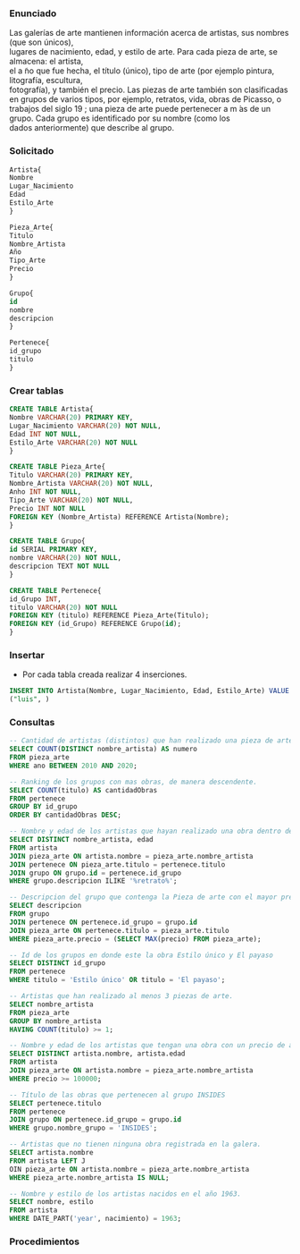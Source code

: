 
### Enunciado

Las galerías de arte mantienen información acerca de artistas, sus nombres (que son únicos),  
lugares de nacimiento, edad, y estilo de arte. Para cada pieza de arte, se almacena: el artista,  
el a ̃no que fue hecha, el título (único), tipo de arte (por ejemplo pintura, litografía, escultura,  
fotografía), y también el precio. Las piezas de arte también son clasificadas en grupos de varios tipos, por ejemplo, retratos, vida, obras de Picasso, o trabajos del siglo 19 ; una pieza de arte puede pertenecer a m ́as de un grupo. Cada grupo es identificado por su nombre (como los  
dados anteriormente) que describe al grupo. 
### Solicitado
```sql
Artista{
Nombre
Lugar_Nacimiento
Edad
Estilo_Arte
}

Pieza_Arte{
Titulo
Nombre_Artista
Año
Tipo_Arte
Precio
}

Grupo{
id
nombre
descripcion
}

Pertenece{
id_grupo
titulo
}
```

### Crear tablas
```sql
CREATE TABLE Artista{
Nombre VARCHAR(20) PRIMARY KEY,
Lugar_Nacimiento VARCHAR(20) NOT NULL,
Edad INT NOT NULL,
Estilo_Arte VARCHAR(20) NOT NULL
}

CREATE TABLE Pieza_Arte{
Titulo VARCHAR(20) PRIMARY KEY,
Nombre_Artista VARCHAR(20) NOT NULL,
Anho INT NOT NULL,
Tipo_Arte VARCHAR(20) NOT NULL,
Precio INT NOT NULL
FOREIGN KEY (Nombre_Artista) REFERENCE Artista(Nombre);
}

CREATE TABLE Grupo{
id SERIAL PRIMARY KEY,
nombre VARCHAR(20) NOT NULL,
descripcion TEXT NOT NULL
}

CREATE TABLE Pertenece{
id_Grupo INT,
titulo VARCHAR(20) NOT NULL
FOREIGN KEY (titulo) REFERENCE Pieza_Arte(Titulo);
FOREIGN KEY (id_Grupo) REFERENCE Grupo(id);
}
```

### Insertar 
- Por cada tabla creada realizar 4 inserciones.
```sql
INSERT INTO Artista(Nombre, Lugar_Nacimiento, Edad, Estilo_Arte) VALUE 
("luis", )


```


### Consultas
```sql
-- Cantidad de artistas (distintos) que han realizado una pieza de arte entre los anos 2010 y 2020. 
SELECT COUNT(DISTINCT nombre_artista) AS numero 
FROM pieza_arte 
WHERE ano BETWEEN 2010 AND 2020; 

-- Ranking de los grupos con mas obras, de manera descendente. 
SELECT COUNT(titulo) AS cantidadObras 
FROM pertenece 
GROUP BY id_grupo 
ORDER BY cantidadObras DESC; 

-- Nombre y edad de los artistas que hayan realizado una obra dentro de algun grupo que contenga en la descripcion la palabra retrato. 
SELECT DISTINCT nombre_artista, edad 
FROM artista 
JOIN pieza_arte ON artista.nombre = pieza_arte.nombre_artista 
JOIN pertenece ON pieza_arte.titulo = pertenece.titulo 
JOIN grupo ON grupo.id = pertenece.id_grupo 
WHERE grupo.descripcion ILIKE '%retrato%'; 

-- Descripcion del grupo que contenga la Pieza de arte con el mayor precio. 
SELECT descripcion 
FROM grupo 
JOIN pertenece ON pertenece.id_grupo = grupo.id 
JOIN pieza_arte ON pertenece.titulo = pieza_arte.titulo 
WHERE pieza_arte.precio = (SELECT MAX(precio) FROM pieza_arte); 

-- Id de los grupos en donde este la obra Estilo único y El payaso 
SELECT DISTINCT id_grupo 
FROM pertenece 
WHERE titulo = 'Estilo único' OR titulo = 'El payaso'; 

-- Artistas que han realizado al menos 3 piezas de arte. 
SELECT nombre_artista 
FROM pieza_arte 
GROUP BY nombre_artista 
HAVING COUNT(titulo) >= 1; 

-- Nombre y edad de los artistas que tengan una obra con un precio de al menos 100.00 
SELECT DISTINCT artista.nombre, artista.edad 
FROM artista 
JOIN pieza_arte ON artista.nombre = pieza_arte.nombre_artista 
WHERE precio >= 100000; 

-- Título de las obras que pertenecen al grupo INSIDES 
SELECT pertenece.titulo 
FROM pertenece 
JOIN grupo ON pertenece.id_grupo = grupo.id 
WHERE grupo.nombre_grupo = 'INSIDES'; 

-- Artistas que no tienen ninguna obra registrada en la galera. 
SELECT artista.nombre 
FROM artista LEFT J
OIN pieza_arte ON artista.nombre = pieza_arte.nombre_artista 
WHERE pieza_arte.nombre_artista IS NULL; 

-- Nombre y estilo de los artistas nacidos en el año 1963. 
SELECT nombre, estilo 
FROM artista 
WHERE DATE_PART('year', nacimiento) = 1963;
```

### Procedimientos

